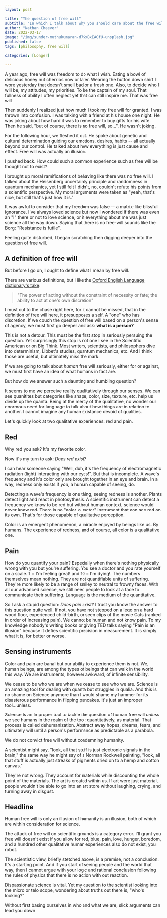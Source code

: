 ```yaml
---
layout: post

title: "The question of free will"
subtitle: "In which I talk about why you should care about the free will debate" 
author: "Nathan Cheever"
date: 2022-03-17
image: "/img/sunder-muthukumaran-d7SxBxEAOfU-unsplash.jpg"
published: false
tags: [philosophy, free will]

categories: [Longer]

---
```


A year ago, free will was freedom to do what I wish.
 Eating a bowl of delicious honey nut cherrios now or later.
 Wearing the button down shirt I wore yesterday that doesn't smell bad or a fresh one.
 Also, to decide who I will be, my attitudes, my priorities.
 To be the captain of my soul.
 That fullness of ability I often neglect yet that can still inspire me.
 That was free will.

Then suddenly I realized just how much I took my free will for granted.
I was thrown into confusion.
 I was talking with a friend at his house one night.
 He was joking about how hard it was to remember to buy gifts for his wife.
 Then he said, "but of course, there is no free will, so...". 
He wasn't joking.

For the following hour, we fleshed it out.
 He spoke about genetic and cultural determination guiding our emotions, desires, habits -- all actually beyond our control.
 He talked about how everything is just cause and effect.
 Free will was actually an illusion.

I pushed back.
 How could such a common experience such as free will be thought not to exist?

I brought up moral ramifications of behaving like there was no free will. I talked about the Heisenberg uncertainty principle and randomness in quantum mechanics, yet I still felt I didn't, no, couldn't refute his points from a scientific perspective. My moral arguments were taken as "yeah, that's nice, but still that's just how it is."

It was awful to consider that my freedom was false -- a matrix-like blissful ignorance.
 I've always loved science but now I wondered if there was even an "I" there or not to love science, or if everything about me was just science all the way down. 
Saying that there is no free-will sounds like the Borg: "Resistance is futile".

Feeling quite disturbed, I began scratching then digging deeper into the question of free will.

## A definition of free will 
But before I go on, I ought to define what I mean by free will.

There are various definitions, but I like the [Oxford English Language dictionary's take](https://www.google.com/search?q=what+is+free+will):
> "The power of acting without the constraint of necessity or fate; the ability to act at one's own discretion"

I must cut to the chase right here, for it cannot be missed, that in the definition of free will here, it presupposes a self.
 A "one" who has discretion.
  If we couch the question of free will based on a person's sense of agency, we must first go deeper and ask: **what is a person?**

This is not a detour.
 This must be the first stop in seriously persuing the question.
 Yet surprisingly this stop is not one I see in the Scientific American or on Big Think.
 Most writers, scientists, and philosophers dive into determinism, Libbet's studies, quantum mechanics, etc.
 And I think those are useful, but ultimately miss the mark. 

If we are going to talk about _human_ free will seriously, either for or against, we must first have an idea of what humans in fact are. 

But how do we answer such a daunting and humbling question?  

It seems to me we perceive reality qualitatively through our senses. We can see quanitites but categories like shape, color, size, texture, etc. help us divide up the quanta. 
Being at the mercy of the qualitative, no wonder our enormous need for language to talk about how things are in relation to another.
I cannot imagine any human existance devoid of qualities. 

Let's quickly look at two qualitative experiences: red and pain.


## Red
Why red you ask? It's my favorite color.

Now it's my turn to ask: _Does red exist?_

I can hear someone saying "Well, duh, it's the frequency of electromagnetic radiation (light) interacting with our eyes!".
 But that is incomplete.
 A wave's frequency and it's color only are brought together in an eye and brain.
 In a way, redness only exists if _you_, a human capable of seeing, do.

Detecting a wave's frequency is one thing, seeing redness is another.
Plants detect light and react in photosythesis. 
A scientific instrument can detect a frequency we know to be red but without human context, science would never know red.
 There is no "color-o-meter" instrument that can see red on its own.
 That's for those capable of qualitative perception.

Color is an emergent phenomenon, a miracle enjoyed by beings like us.
 By humans.
 The experience of redness, and of course, all color is a qualitative one.

## Pain
How do you quantify your pain? Especially when there's nothing physically wrong with you but you're suffering. You see a doctor and you rate yourself on a scale. 1 = I'm feeling great! and 10 = I'm dying!. The numbers themselves mean nothing. They are not quantifiable units of suffering. They're more likely to be a range of smiley to neutral to frowny faces. With all our advanced science, we still need people to look at a face to communicate their suffering. Language is the medium of the quantitative.

So I ask a stupid question: _Does pain exist?_
I trust you know the answer to this question quite well. If not, you have not stepped on a lego on a hard wood floor, experienced child-birth, or seen clips of the movie Cats (ranked in order of increasing pain). 
We cannot be human and not know pain. To my knowledge nobody's writing books or giving TED talks saying "Pain is an illusion" because it defies scientific precision in measurement. It is simply what it is, for better or worse. 

## Sensing instruments
Color and pain are banal but our ability to experience them is not.
 We, human beings, are among the types of beings that can walk in the world this way. 
We are instruments, however awkward, of infinite sensibility.

We cease to be who we are when we cease to see who we are.
 Science is an amazing tool for dealing with quanta but struggles in qualia.
 And this is no shame on Science anymore than I would shame my hammer for its disasterous performance in flipping pancakes.
 It's just an improper tool...unless.

Science is an improper tool to tackle the question of human free will _unless_ we see humans in the realm of the tool: quantitatively, as material. 
 That process is called dehumanization. Abstract away hopes, dreams, fears, and ultimately will until a person's performance as predictable as a parabola. 

 We do not convict free will without condemning humanity.

A scientist might say, "look, all that stuff is just electronic signals in the brain," the same way he might say of a Norman Rockwell painting, "look, all that stuff is actually just streaks of pigments dried on to a hemp and cotton canvas."

 They're not wrong.
 They account for materials while discounting the whole point of the materials.
 The art is created within us.
 If art were just material, people wouldn't be able to go into an art store without laughing, crying, and turning away in disgust.

## Headline
Human free will is only an illusion of humanity is an illusion, both of which are within consideration for science.

The attack of free will on scientific grounds is a category error. 
I'll grant you free will doesn't exist if you allow for red, blue, pain, love, hunger, boredom, and a hundred other qualitative human experiences also do not exist, you robot.

The scientistic view, briefly stetched above, is a premise, not a conclusion. It's a starting point. And if you start of seeing people and the world that way, then I cannot argue with your logic and rational conclusion following the rules of physics that there is no action with out reaction.

Dispassionate science is vital. Yet my question to the scientist looking into the micro or telo scope, wondering about truths out there is, "who's looking?"

Without first basing ourselves in who and what we are, slick arguments can lead you down 
